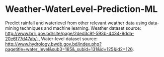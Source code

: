 # Weather-WaterLevel-Prediction-ML
Predict rainfall and waterlevel from other relevant weather data using data-mining techniques and machine learning. Weather dataset source: http://www.brri.gov.bd/site/page/2ded3c9f-593b-4434-9dda-20e6f77d47ab/-, Water-level dataset source: http://www.hydrology.bwdb.gov.bd/index.php?pagetitle=water_level&sub3=185&_subid=131&id=125&id2=126.
